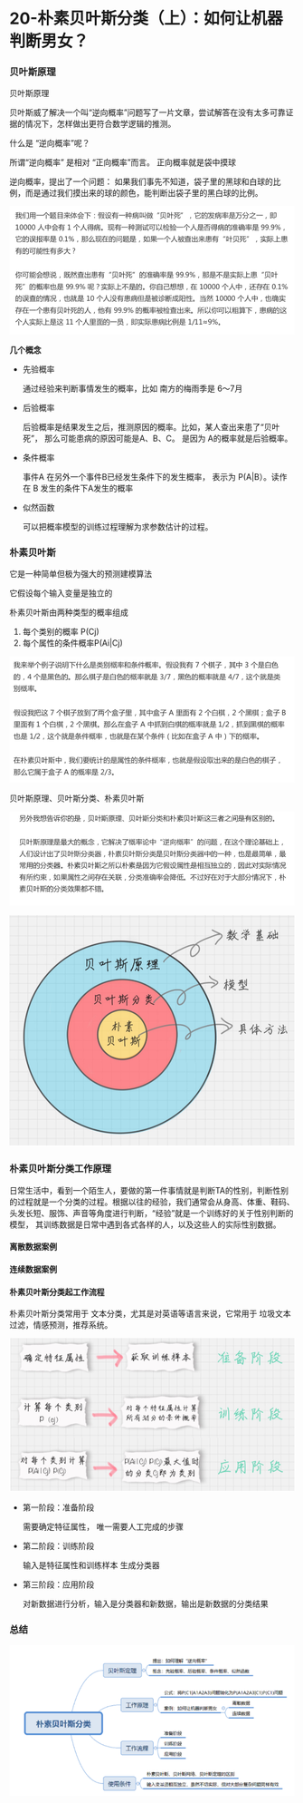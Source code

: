 # 20-朴素贝叶斯分类（上）：如何让机器判断男女？



### 贝叶斯原理

贝叶斯原理

贝叶斯威了解决一个叫“逆向概率”问题写了一片文章，尝试解答在没有太多可靠证据的情况下，怎样做出更符合数学逻辑的推测。



什么是 “逆向概率”呢？

所谓“逆向概率” 是相对 “正向概率”而言。 正向概率就是袋中摸球

逆向概率，提出了一个问题： 如果我们事先不知道，袋子里的黑球和白球的比例，而是通过我们摸出来的球的颜色，能判断出袋子里的黑白球的比例。





![image-20190905191527333](./images/image-20190905191527333.png)

**几个概念**

* 先验概率

  通过经验来判断事情发生的概率，比如 南方的梅雨季是 6～7月

* 后验概率

  后验概率是结果发生之后，推测原因的概率。比如，某人查出来患了“贝叶死”， 那么可能患病的原因可能是A、B、C。 是因为 A的概率就是后验概率。

* 条件概率

  事件A 在另外一个事件B已经发生条件下的发生概率， 表示为 P(A|B）。读作在 B 发生的条件下A发生的概率

* 似然函数

  可以把概率模型的训练过程理解为求参数估计的过程。

  



### 朴素贝叶斯

它是一种简单但极为强大的预测建模算法

它假设每个输入变量是独立的



朴素贝叶斯由两种类型的概率组成

1. 每个类别的概率 P(Cj)
2. 每个属性的条件概率P(Ai|Cj)

![image-20190905192908329](./images/image-20190905192908329.png)



贝叶斯原理、贝叶斯分类、朴素贝叶斯



![image-20190905193022617](./images/image-20190905193022617.png)



![image-20190905193046506](./images/image-20190905193046506.png)



### 朴素贝叶斯分类工作原理

日常生活中，看到一个陌生人，要做的第一件事情就是判断TA的性别，判断性别的过程就是一个分类的过程。根据以往的经验，我们通常会从身高、体重、鞋码、头发长短、服饰、声音等角度进行判断，“经验”就是一个训练好的关于性别判断的模型， 其训练数据是日常中遇到各式各样的人，以及这些人的实际性别数据。



#### 离散数据案例



#### 连续数据案例



#### 朴素贝叶斯分类起工作流程

朴素贝叶斯分类常用于 文本分类，尤其是对英语等语言来说，它常用于 垃圾文本过滤，情感预测，推荐系统。



![image-20190905193703354](./images/image-20190905193703354.png)



* 第一阶段：准备阶段

  需要确定特征属性， 唯一需要人工完成的步骤

* 第二阶段：训练阶段

  输入是特征属性和训练样本 生成分类器

* 第三阶段：应用阶段

  对新数据进行分析，输入是分类器和新数据，输出是新数据的分类结果



### 总结

![image-20190905193947648](./images/image-20190905193947648.png)